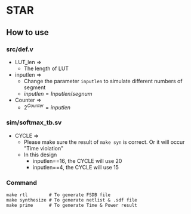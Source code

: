 # STAR
## How to use
### src/def.v
* LUT_len =>
  * The length of LUT 
* inputlen =>
  * Change the parameter `inputlen` to simulate different numbers of segment
  * $inputlen = Inputlen/segnum$
* Counter =>
  * $2^{Counter}=inputlen$
### sim/softmax_tb.sv
* CYCLE =>
  * Please make sure the result of `make syn` is correct. Or it will occur "Time violation"
  * In this design
    * inputlen==16, the CYCLE will use 20
    * inputlen==4, the CYCLE will use 15
### Command
```sh=
make rtl        # To generate FSDB file
make synthesize # To generate netlist & .sdf file
make prime      # To generate Time & Power result
```
